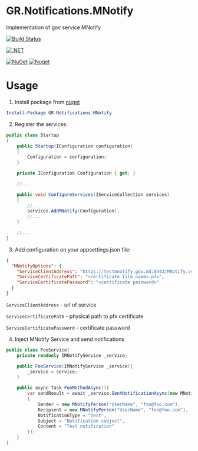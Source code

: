# GR.Notifications.MNotify
Implementation of gov service MNotify

[![Build Status](https://travis-ci.com/indrivo/GR.Notifications.MNotify.svg?branch=main)](https://travis-ci.com/indrivo/GR.Notifications.MNotify)

[![.NET](https://github.com/indrivo/GR.Notifications.MNotify/actions/workflows/dotnet.yml/badge.svg?branch=main)](https://github.com/indrivo/GR.Notifications.MNotify/actions/workflows/dotnet.yml)

[![NuGet](https://img.shields.io/nuget/v/GR.Notifications.MNotify.svg)](https://www.nuget.org/packages/GR.Notifications.MNotify)
[![Nuget](https://img.shields.io/nuget/dt/GR.Notifications.MNotify)](https://www.nuget.org/packages/GR.Notifications.MNotify)


# Usage

1. Install package from [nuget](https://www.nuget.org/packages/GR.Notifications.MNotify/)

```powershell
Install-Package GR.Notifications.MNotify
```

2. Register the services:

```C#
public class Startup
{
    public Startup(IConfiguration configuration)
    {
        Configuration = configuration;
    }

    private IConfiguration Configuration { get; }

    //...

    public void ConfigureServices(IServiceCollection services)
    {
        //...
        services.AddMNotify(Configuration);
        //...
    }

    //...
}
```

3. Add configuration on your appsettings.json file:

```json
{
  "MNotifyOptions": {
    "ServiceClientAddress": "https://testmnotify.gov.md:8443/MNotify.svc",
    "ServiceCertificatePath": "<certificate file name>.pfx",
    "ServiceCertificatePassword": "<certificate password>"
  }
}
```

`ServiceClientAddress` - url of service

`ServiceCertificatePath` - physical path to pfx certificate

`ServiceCertificatePassword` - certificate password

4. Inject MNotify Service and send notifications

```C#
public class FooService{
    private readonly IMNotifyService _service;

    public FooService(IMNotifyService _service){
        _service = service;
    }

    public async Task FooMethodAsync(){
        var sendResult = await _service.SentNotificationAsync(new MNotifyNotification
        {
            Sender = new MNotifyPerson("UserName", "foo@foo.com"),
            Recipient = new MNotifyPerson("UserName", "foo@foo.com"),
            NotificationType = "Test",
            Subject = "Notification subject",
            Content = "Test notification"
        });
    }
}
```